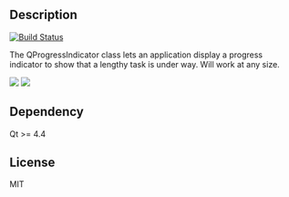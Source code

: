## Description

[![Build Status](https://travis-ci.org/mojocorp/QProgressIndicator.svg?branch=master)](https://travis-ci.org/mojocorp/QProgressIndicator)

The QProgressIndicator class lets an application display a progress indicator to show that a lengthy task is under way.
Will work at any size.

<img src="https://raw.github.com/mojocorp/QProgressIndicator/master/screen-capture-1.png" >
<img src="https://raw.github.com/mojocorp/QProgressIndicator/master/screen-capture-2.png" >

## Dependency
Qt >= 4.4

## License

MIT
